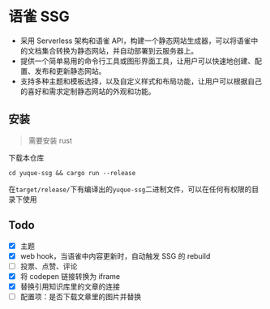 # 语雀 SSG

- 采用 Serverless 架构和语雀 API，构建一个静态网站生成器，可以将语雀中的文档集合转换为静态网站，并自动部署到云服务器上。
- 提供一个简单易用的命令行工具或图形界面工具，让用户可以快速地创建、配置、发布和更新静态网站。
- 支持多种主题和模板选择，以及自定义样式和布局功能，让用户可以根据自己的喜好和需求定制静态网站的外观和功能。

## 安装

> 需要安装 rust

下载本仓库

```shell
cd yuque-ssg && cargo run --release
```

在`target/release/`下有编译出的`yuque-ssg`二进制文件，可以在任何有权限的目录下使用

## Todo

- [x] 主题
- [x] web hook，当语雀中内容更新时，自动触发 SSG 的 rebuild
- [ ] 投票、点赞、评论
- [x] 将 codepen 链接转换为 iframe
- [x] 替换引用知识库里的文章的连接
- [ ] 配置项：是否下载文章里的图片并替换
